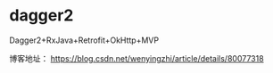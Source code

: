 # dagger2
Dagger2+RxJava+Retrofit+OkHttp+MVP

博客地址：
https://blog.csdn.net/wenyingzhi/article/details/80077318
